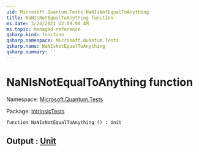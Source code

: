```yaml
---
uid: Microsoft.Quantum.Tests.NaNIsNotEqualToAnything
title: NaNIsNotEqualToAnything function
ms.date: 3/24/2021 12:00:00 AM
ms.topic: managed-reference
qsharp.kind: function
qsharp.namespace: Microsoft.Quantum.Tests
qsharp.name: NaNIsNotEqualToAnything
qsharp.summary: ''
---
```


# NaNIsNotEqualToAnything function

Namespace: [Microsoft.Quantum.Tests](xref:Microsoft.Quantum.Tests)

Package: [IntrinsicTests](https://nuget.org/packages/IntrinsicTests)




```qsharp
function NaNIsNotEqualToAnything () : Unit
```


## Output : [Unit](xref:microsoft.quantum.lang-ref.unit)

